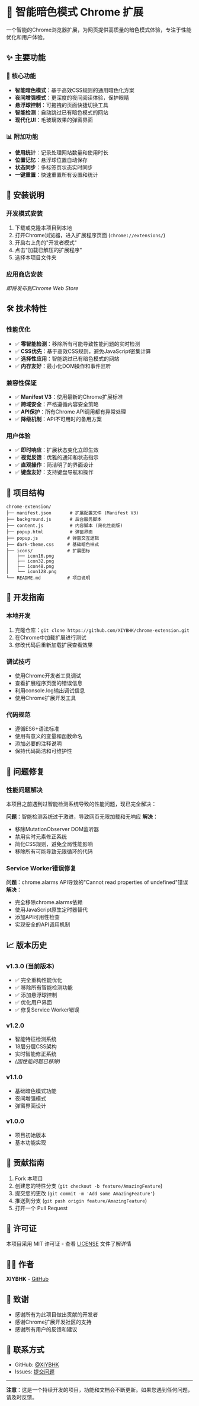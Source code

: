 # 🌙 智能暗色模式 Chrome 扩展

一个智能的Chrome浏览器扩展，为网页提供高质量的暗色模式体验，专注于性能优化和用户体验。

## ✨ 主要功能

### 🎯 核心功能
- **智能暗色模式**：基于高效CSS规则的通用暗色化方案
- **夜间增强模式**：更深度的夜间阅读体验，保护眼睛
- **悬浮球控制**：可拖拽的页面快捷切换工具
- **智能检测**：自动跳过已有暗色模式的网站
- **现代化UI**：毛玻璃效果的弹窗界面

### 📊 附加功能
- **使用统计**：记录处理网站数量和使用时长
- **位置记忆**：悬浮球位置自动保存
- **状态同步**：多标签页状态实时同步
- **一键重置**：快速重置所有设置和统计

## 🚀 安装说明

### 开发模式安装
1. 下载或克隆本项目到本地
2. 打开Chrome浏览器，进入扩展程序页面 (`chrome://extensions/`)
3. 开启右上角的"开发者模式"
4. 点击"加载已解压的扩展程序"
5. 选择本项目文件夹

### 应用商店安装
*即将发布到Chrome Web Store*

## 🛠️ 技术特性

### 性能优化
- ✅ **零智能检测**：移除所有可能导致性能问题的实时检测
- ✅ **CSS优先**：基于高效CSS规则，避免JavaScript密集计算
- ✅ **选择性应用**：智能跳过已有暗色模式的网站
- ✅ **内存友好**：最小化DOM操作和事件监听

### 兼容性保证
- ✅ **Manifest V3**：使用最新的Chrome扩展标准
- ✅ **跨域安全**：严格遵循内容安全策略
- ✅ **API保护**：所有Chrome API调用都有异常处理
- ✅ **降级机制**：API不可用时的备用方案

### 用户体验
- ✅ **即时响应**：扩展状态变化立即生效
- ✅ **视觉反馈**：优雅的通知和状态指示
- ✅ **直观操作**：简洁明了的界面设计
- ✅ **键盘友好**：支持键盘导航和操作

## 📁 项目结构

```
chrome-extension/
├── manifest.json       # 扩展配置文件 (Manifest V3)
├── background.js       # 后台服务脚本
├── content.js          # 内容脚本 (简化性能版)
├── popup.html          # 弹窗界面
├── popup.js           # 弹窗交互逻辑
├── dark-theme.css     # 基础暗色样式
├── icons/             # 扩展图标
│   ├── icon16.png
│   ├── icon32.png
│   ├── icon48.png
│   └── icon128.png
└── README.md          # 项目说明
```

## 🔧 开发指南

### 本地开发
1. 克隆仓库：`git clone https://github.com/XIYBHK/chrome-extension.git`
2. 在Chrome中加载扩展进行测试
3. 修改代码后重新加载扩展查看效果

### 调试技巧
- 使用Chrome开发者工具调试
- 查看扩展程序页面的错误信息
- 利用console.log输出调试信息
- 使用Chrome扩展开发工具

### 代码规范
- 遵循ES6+语法标准
- 使用有意义的变量和函数命名
- 添加必要的注释说明
- 保持代码简洁和可维护性

## 🐛 问题修复

### 性能问题解决
本项目之前遇到过智能检测系统导致的性能问题，现已完全解决：

**问题**：智能检测系统过于激进，导致网页无限加载和无响应
**解决**：
- 移除MutationObserver DOM监听器
- 禁用实时元素修正系统
- 简化CSS规则，避免全局性能影响
- 移除所有可能导致无限循环的代码

### Service Worker错误修复
**问题**：chrome.alarms API导致的"Cannot read properties of undefined"错误
**解决**：
- 完全移除chrome.alarms依赖
- 使用JavaScript原生定时器替代
- 添加API可用性检查
- 实现安全的API调用机制

## 📈 版本历史

### v1.3.0 (当前版本)
- ✅ 完全重构性能优化
- ✅ 移除所有智能检测功能
- ✅ 添加悬浮球控制
- ✅ 优化用户界面
- ✅ 修复Service Worker错误

### v1.2.0
- 智能特征检测系统
- 18层分层CSS架构
- 实时智能修正系统
- *(因性能问题已移除)*

### v1.1.0
- 基础暗色模式功能
- 夜间增强模式
- 弹窗界面设计

### v1.0.0
- 项目初始版本
- 基本功能实现

## 🤝 贡献指南

1. Fork 本项目
2. 创建您的特性分支 (`git checkout -b feature/AmazingFeature`)
3. 提交您的更改 (`git commit -m 'Add some AmazingFeature'`)
4. 推送到分支 (`git push origin feature/AmazingFeature`)
5. 打开一个 Pull Request

## 📄 许可证

本项目采用 MIT 许可证 - 查看 [LICENSE](LICENSE) 文件了解详情

## 👨‍💻 作者

**XIYBHK** - [GitHub](https://github.com/XIYBHK)

## 🙏 致谢

- 感谢所有为此项目做出贡献的开发者
- 感谢Chrome扩展开发社区的支持
- 感谢所有用户的反馈和建议

## 📮 联系方式

- GitHub: [@XIYBHK](https://github.com/XIYBHK)
- Issues: [提交问题](https://github.com/XIYBHK/chrome-extension/issues)

---

**注意**：这是一个持续开发的项目，功能和文档会不断更新。如果您遇到任何问题，请及时反馈。